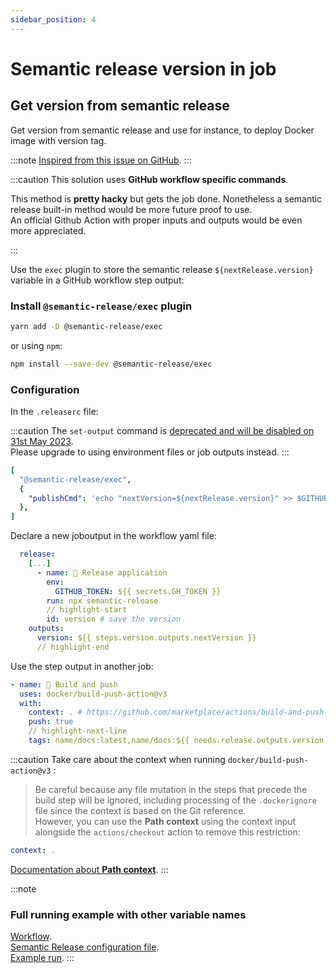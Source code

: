 ```yaml
---
sidebar_position: 4
---
```


# Semantic release version in job

## Get version from semantic release

Get version from semantic release and use for instance, to deploy Docker image with version tag.

:::note
[Inspired from this issue on GitHub](https://github.com/semantic-release/semantic-release/issues/753#issuecomment-1023028861).
:::

:::caution
This solution uses **GitHub workflow specific commands**.

This method is **pretty hacky** but gets the job done. Nonetheless a semantic release built-in method would be more future proof to use.<br/>
An official Github Action with proper inputs and outputs would be even more appreciated.

:::

Use the `exec` plugin to store the semantic release `${nextRelease.version}` variable in a GitHub workflow step output:

### Install `@semantic-release/exec` plugin

```bash
yarn add -D @semantic-release/exec
```

or using `npm`:

```bash
npm install --save-dev @semantic-release/exec
```

### Configuration

In the `.releaserc` file:

:::caution
The `set-output` command is [deprecated and will be disabled on 31st May 2023](https://github.blog/changelog/2022-10-11-github-actions-deprecating-save-state-and-set-output-commands/).<br/>
Please upgrade to using environment files or job outputs instead.
:::

```yaml title=".releaserc"
[
  "@semantic-release/exec",
  {
    "publishCmd": 'echo "nextVersion=${nextRelease.version}" >> $GITHUB_OUTPUT',
  },
]
```

Declare a new joboutput in the workflow yaml file:

```yaml title="workflow.yaml"
  release:
    [...]
      - name: 🔖 Release application
        env:
          GITHUB_TOKEN: ${{ secrets.GH_TOKEN }}
        run: npx semantic-release
        // highlight-start
        id: version # save the version
    outputs:
      version: ${{ steps.version.outputs.nextVersion }}
      // highlight-end
```

Use the step output in another job:

```yaml
- name: 🐳 Build and push
  uses: docker/build-push-action@v3
  with:
    context: . # https://github.com/marketplace/actions/build-and-push-docker-images#git-context
    push: true
    // highlight-next-line
    tags: name/docs:latest,name/docs:${{ needs.release.outputs.version }}
```

:::caution
Take care about the context when running `docker/build-push-action@v3` :

> Be careful because any file mutation in the steps that precede the build step will be ignored, including processing of the `.dockerignore` file since the context is based on the Git reference.<br/>
> However, you can use the **Path context** using the context input alongside the `actions/checkout` action to remove this restriction:

```yaml
context: .
```

[Documentation about **Path context**](https://github.com/marketplace/actions/build-and-push-docker-images#git-context).
:::

:::note

### Full running example with other variable names

[Workflow](https://github.com/maxiride/semantic-release-test/blob/4d330f2d46408f2019c33661f7f67f3e836f7bd1/.github/workflows/outputs.yml).<br/>
[Semantic Release configuration file](https://github.com/maxiride/semantic-release-test/blob/4d330f2d46408f2019c33661f7f67f3e836f7bd1/.releaserc.json).<br/>
[Example run](https://github.com/maxiride/semantic-release-test/actions/runs/1755300704).
:::
